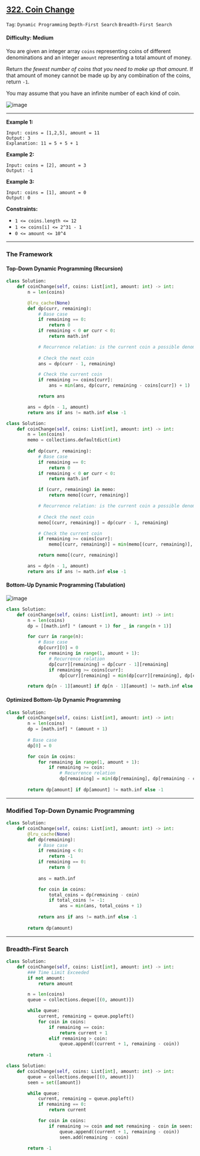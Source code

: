 ## [322. Coin Change](https://leetcode.com/problems/coin-change/)

```Tag```: ```Dynamic Programming``` ```Depth-First Search``` ```Breadth-First Search```

#### Difficulty: Medium

You are given an integer array ```coins``` representing coins of different denominations and an integer ```amount``` representing a total amount of money.

Return _the fewest number of coins that you need to make up that amount_. If that amount of money cannot be made up by any combination of the coins, return ```-1```.

You may assume that you have an infinite number of each kind of coin.

![image](https://user-images.githubusercontent.com/35042430/219496083-ecd8bd2a-d754-42ba-975e-fb06820b9d4c.png)

---

__Example 1:__
```
Input: coins = [1,2,5], amount = 11
Output: 3
Explanation: 11 = 5 + 5 + 1
```

__Example 2:__
```
Input: coins = [2], amount = 3
Output: -1
```

__Example 3:__
```
Input: coins = [1], amount = 0
Output: 0
```

__Constraints:__

- ```1 <= coins.length <= 12```
- ```1 <= coins[i] <= 2^31 - 1```
- ```0 <= amount <= 10^4```

---

### The Framework

#### Top-Down Dynamic Programming (Recursion)

```Python
class Solution:
    def coinChange(self, coins: List[int], amount: int) -> int:
        n = len(coins)

        @lru_cache(None)
        def dp(curr, remaining):
            # Base case
            if remaining == 0:
                return 0
            if remaining < 0 or curr < 0:
                return math.inf

            # Recurrence relation: is the current coin a possible denomination or next coin?
            
            # Check the next coin
            ans = dp(curr - 1, remaining)

            # Check the current coin
            if remaining >= coins[curr]:
                ans = min(ans, dp(curr, remaining - coins[curr]) + 1)

            return ans

        ans = dp(n - 1, amount)
        return ans if ans != math.inf else -1
```

```Python
class Solution:
    def coinChange(self, coins: List[int], amount: int) -> int:
        n = len(coins)
        memo = collections.defaultdict(int)
        
        def dp(curr, remaining):
            # Base case
            if remaining == 0:
                return 0
            if remaining < 0 or curr < 0:
                return math.inf

            if (curr, remaining) in memo:
                return memo[(curr, remaining)]

            # Recurrence relation: is the current coin a possible denomination or next coin?
            
            # Check the next coin
            memo[(curr, remaining)] = dp(curr - 1, remaining)

            # Check the current coin
            if remaining >= coins[curr]:
                memo[(curr, remaining)] = min(memo[(curr, remaining)], dp(curr, remaining - coins[curr]) + 1)

            return memo[(curr, remaining)]

        ans = dp(n - 1, amount)
        return ans if ans != math.inf else -1
```

#### Bottom-Up Dynamic Programming (Tabulation)

![image](https://user-images.githubusercontent.com/35042430/219751308-2390dc0c-86bb-4d90-b672-758df2892625.png)

```Python
class Solution:
    def coinChange(self, coins: List[int], amount: int) -> int:
        n = len(coins)
        dp = [[math.inf] * (amount + 1) for _ in range(n + 1)]

        for curr in range(n):
            # Base case
            dp[curr][0] = 0
            for remaining in range(1, amount + 1):
                # Recurrence relation
                dp[curr][remaining] = dp[curr - 1][remaining]
                if remaining >= coins[curr]:
                    dp[curr][remaining] = min(dp[curr][remaining], dp[curr][remaining - coins[curr]] + 1)

        return dp[n - 1][amount] if dp[n - 1][amount] != math.inf else -1
```

#### Optimized Bottom-Up Dynamic Programming

```Python
class Solution:
    def coinChange(self, coins: List[int], amount: int) -> int:
        n = len(coins)
        dp = [math.inf] * (amount + 1)
        
        # Base case
        dp[0] = 0

        for coin in coins:
            for remaining in range(1, amount + 1):
                if remaining >= coin:
                    # Recurrence relation
                    dp[remaining] = min(dp[remaining], dp[remaining - coin] + 1)
        
        return dp[amount] if dp[amount] != math.inf else -1
```

---

### Modified Top-Down Dynamic Programming

```Python
class Solution:
    def coinChange(self, coins: List[int], amount: int) -> int:
        @lru_cache(None)
        def dp(remaining):
            # Base case
            if remaining < 0:
                return -1
            if remaining == 0:
                return 0
            
            ans = math.inf

            for coin in coins:
                total_coins = dp(remaining - coin)
                if total_coins != -1:
                    ans = min(ans, total_coins + 1)
            
            return ans if ans != math.inf else -1
            
        return dp(amount)
```

---

### Breadth-First Search

```Python
class Solution:
    def coinChange(self, coins: List[int], amount: int) -> int:
        ### Time Limit Exceeded
        if not amount:
            return amount

        n = len(coins)
        queue = collections.deque([(0, amount)])

        while queue:
            current, remaining = queue.popleft()
            for coin in coins:
                if remaining == coin:
                    return current + 1
                elif remaining > coin:
                    queue.append((current + 1, remaining - coin))
        
        return -1
```

```Python
class Solution:
    def coinChange(self, coins: List[int], amount: int) -> int:
        queue = collections.deque([(0, amount)])
        seen = set([amount])

        while queue:
            current, remaining = queue.popleft()
            if remaining == 0:
                return current

            for coin in coins:
                if remaining >= coin and not remaining - coin in seen:
                    queue.append((current + 1, remaining - coin))
                    seen.add(remaining - coin)

        return -1
```

